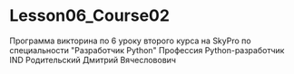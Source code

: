 # Lesson06_Course02
Программа викторина по 6 уроку второго курса на SkyPro по специальности "Разработчик Python"
Профессия Python-разработчик IND
Родительский Дмитрий Вячесловович
